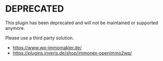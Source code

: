 DEPRECATED
==================

This plugin has been deprecated and will not be maintained or supported anymore.

Please use a third party solution.
 
* https://www.wp-immomakler.de/
* https://plugins.inveris.de/shop/immonex-openimmo2wp/
